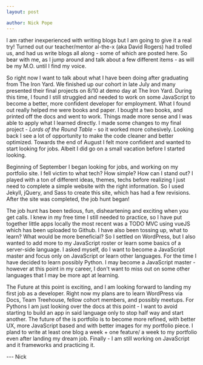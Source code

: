 ```yaml
---
layout: post

author: Nick Pope
---
```

I am rather inexperienced with writing blogs but I am going to give it a real try! Turned out our teacher/mentor al-the-x (aka David Rogers) had trolled us, and had us write blogs all along - some of which are posted here. So bear with me, as I jump around and talk about a few different items - as will be my M.O. until I find my voice.

So right now I want to talk about what I have been doing after graduating from The Iron Yard. We finished up our cohort in late July and many presented their final projects on 8/10 at demo day at The Iron Yard. During this time, I found I still struggled and needed to work on some JavaScript to become a better, more confident developer for employment. What I found out really helped me were books and paper. I bought a two books, and printed off the docs and went to work. Things made more sense and I was able to apply what I learned directly. I made some changes to my final project - _Lords of the Round Table_ - so it worked more cohesively. Looking back I see a lot of opportunity to make the code cleaner and better optimized.  Towards the end of August I felt more confident and wanted to start looking for jobs. Albeit I did go on a small vacation before I started looking.

Beginning of September I began looking for jobs, and working on my portfolio site. I fell victim to what tech? How simple? How can I stand out? I played with a ton of different ideas, themes, techs before realizing I just need to complete a simple website with the right information. So I used Jekyll, jQuery, and Sass to create this site, which has had a few revisions. After the site was completed, the job hunt began!

The job hunt has been tedious, fun, disheartening and exciting when you get calls. I knew in my free time I still needed to practice, so I have put together little apps locally the most recent was a TODO MVC using vueJS which has been uploaded to Github. I have also been tossing up, what to learn? What would be more beneficial? So I settled on WordPress, but I also wanted to add more to my JavaScript roster or learn some basics of a server-side language. I asked myself, do I want to become a JavaScript master and focus only on JavaScript or learn other languages. For the time I have decided to learn possibly Python. I may become a JavaScript master - however at this point in my career, I don't want to miss out on some other languages that I may be more apt at learning.

The Future at this point is exciting, and I am looking forward to landing my first job as a developer. Right now my plans are to learn WordPress via Docs, Team Treehouse, fellow cohort members, and possibly meetups. For Pythons I am just looking over the docs at this point - I want to avoid starting to build an app in said language only to stop half way and start another. The future of the is portfolio is to become more refined, with better UX, more JavaScript based and with better images for my portfolio piece. I pland to write at least one blog a week + one feature/ a week to my portfolio even after landing my dream job. Finally - I am still working on JavaScript and it frameworks and practicing it.

--- Nick
